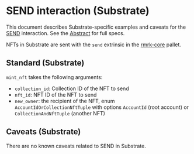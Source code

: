 # SEND interaction (Substrate)

This document describes Substrate-specific examples and caveats for the [SEND](../../abstract/interactions/send.md) interaction.  See the [Abstract](../../abstract/interactions/send.md) for full specs.

NFTs in Substrate are sent with the `send` extrinsic in the [rmrk-core](https://github.com/rmrk-team/rmrk-substrate/blob/main/pallets/rmrk-core/src/lib.rs) pallet.

## Standard (Substrate)
`mint_nft` takes the following arguments:
- `collection_id`: Collection ID of the NFT to send
- `nft_id`: NFT ID of the NFT to send
- `new_owner`: the recipient of the NFT, enum `AccountIdOrCollectionNftTuple` with options `AccountId` (root account) or `CollectionAndNftTuple` (another NFT)

## Caveats (Substrate)
There are no known caveats related to SEND in Substrate.
